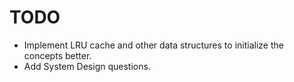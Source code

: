 # TODO

- Implement LRU cache and other data structures to initialize the concepts
  better.
- Add System Design questions.
